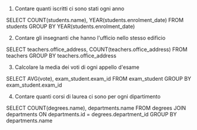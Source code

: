 1. Contare quanti iscritti ci sono stati ogni anno

SELECT COUNT(students.name), YEAR(students.enrolment_date)
FROM students
GROUP BY YEAR(students.enrolment_date)



2. Contare gli insegnanti che hanno l'ufficio nello stesso edificio

SELECT teachers.office_address, COUNT(teachers.office_address)
FROM teachers
GROUP BY teachers.office_address



3. Calcolare la media dei voti di ogni appello d'esame

SELECT AVG(vote), exam_student.exam_id
FROM exam_student
GROUP BY exam_student.exam_id



4. Contare quanti corsi di laurea ci sono per ogni dipartimento

SELECT COUNT(degrees.name), departments.name
FROM degrees
JOIN departments ON departments.id = degrees.department_id
GROUP BY departments.name
